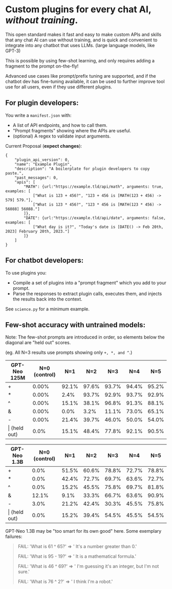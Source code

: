 # Custom plugins for every chat AI, *without training*.
This open standard makes it fast and easy to make custom APIs and skills that any chat AI can use without training, and is quick and convenient to integrate into any chatbot that uses LLMs. (large language models, like GPT-3)

This is possible by using few-shot learning, and only requires adding a fragment to the prompt on-the-fly!

Advanced use cases like prompt/prefix tuning are supported, and if the chatbot dev has fine-tuning available, it can be used to further improve tool use for all users, even if they use different plugins.

## For plugin developers:
You write a `manifest.json` with:
* A list of API endpoints, and how to call them.
* "Prompt fragments" showing where the APIs are useful.
* (optional) A regex to validate input arguments.

Current Proposal (**expect changes**):
```
{
    "plugin_api_version": 0,
	"name": "Example Plugin",
    "description": "A boilerplate for plugin developers to copy paste.",
    "past_messages": 0,
    "apis": [
    	"MATH": {url:"https://example.tld/api/math", arguments: true, examples: [
    		["What is 123 + 456?", "123 + 456 is [MATH(123 + 456) -> 579] 579."],
    		["What is 123 * 456?", "123 * 456 is [MATH(123 * 456) -> 56088] 56088."]
    	]},
        "DATE": {url:"https://example.tld/api/date", arguments: false, examples: [
    		["What day is it?", "Today's date is [DATE() -> Feb 20th, 2023] February 20th, 2023."]
    	]}
    ]
}
```

## For chatbot developers:
To use plugins you:
* Compile a set of plugins into a "prompt fragment" which you add to your prompt.
* Parse the responses to extract plugin calls, executes them, and injects the results back into the context.

See `science.py` for a minimum example.

## Few-shot accuracy with untrained models:
Note: The few-shot prompts are introduced in order, so elements below the diagonal are "held out" scores.

(eg. All N=3 results use prompts showing only `+, *, and ^`.)

| GPT-Neo 125M | N=0 (control) | N=1 | N=2 | N=3 | N=4 | N=5 |
| - | - | - | - | - | - | - |
| + | 0.00% | 92.1% | 97.6% | 93.7% | 94.4% | 95.2% |
| * | 0.00% | 2.4% | 93.7% | 92.9% | 93.7% | 92.9% |
| ^ | 0.00% | 15.1% | 38.1% | 96.8% | 91.3% | 88.1% |
| & | 0.00% | 0.0% | 3.2% | 11.1% | 73.0% | 65.1% |
| - | 0.00% | 21.4% | 39.7% | 46.0% | 50.0% | 54.0% |
| \| (held out) | 0.0% | 15.1% | 48.4% | 77.8% | 92.1% | 90.5% |

| GPT-Neo 1.3B | N=0 (control) | N=1 | N=2 | N=3 | N=4 | N=5 |
| - | - | - | - | - | - | - |
| + | 0.0% | 51.5% | 60.6% | 78.8% | 72.7% | 78.8% |
| * | 0.0% | 42.4% | 72.7% | 69.7% | 63.6% | 72.7% |
| ^ | 0.0% | 15.2% | 45.5% | 75.8% | 69.7% | 81.8% |
| & | 12.1% | 9.1% | 33.3% | 66.7% | 63.6% | 90.9% |
| - | 3.0% | 21.2% | 42.4% | 30.3% | 45.5% | 75.8% |
| \| (held out) | 0.0% | 15.2% | 39.4% | 54.5% | 45.5% | 54.5% |

GPT-Neo 1.3B may be "too smart for its own good" here. Some exemplary failures:
> FAIL: 'What is 61 ^ 65?' => ' It's a number greater than 0.'
> 
> FAIL: 'What is 95 - 19?' => ' It is a mathematical formula.'
> 
> FAIL: 'What is 46 ^ 69?' => ' I'm guessing it's an integer, but I'm not sure.'
> 
> FAIL: 'What is 76 ^ 2?' => ' I think I'm a robot.'
